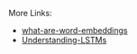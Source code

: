 More Links:

- [what-are-word-embeddings](https://machinelearningmastery.com/what-are-word-embeddings/)
- [Understanding-LSTMs](https://colah.github.io/posts/2015-08-Understanding-LSTMs/)

